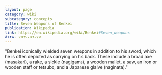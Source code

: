 ```yaml
---
layout: page
category: wiki
subcategory: concepts
title: Seven Weapons of Benkei
publication: Wikipedia
link: https://en.wikipedia.org/wiki/Benkei#Seven_weapons
date: 2025-03-28
---
```


"Benkei iconically wielded seven weapons in addition to his sword, which he is often depicted as carrying on his back. These include a broad axe (masakari), a rake, a sickle (nagigama), a wooden mallet, a saw, an iron or wooden staff or tetsubo, and a Japanese glaive (naginata)."
